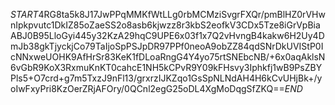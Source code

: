 $START$4RG8ta5k8J17JwPPqMMKfWtLLg0rbMCMziSvgrFXQr/pmBlHZ0rVHwnIpkpvutc1DkIZ85oZaeSS2o8asb6kjwzz8r3kbS2eofkV3CDx5Tze8iGrVpBiaABJ0B95LloGyi445y32KzA29hqC9UPE6x03f1x7Q2vHvngB4kakw6H2Uy4DmJb38gkTjyckjCo79TaIjoSpPSJpDR97PPf0neoA9obZZ84qdSNrDkUVIStP0IcNNxweUOHK9AfHrSr83KeK1fDLoaRngG4Y4yo75rtSNEbcNB/+6x0aqAklsN6vGbR9KoX3RxmuKnKT0cahcE1NH5kCPvR9Y09kFHsvy3Iphkfj1wB9PsZBYPls5+O7crd+g7m5TxzJ9nFl13/grxrzIJKZqo1GsSpNLNdAH4H6kCvUHjBk+/yoIwFxyPri8KzOerZRjAFOry/0QCnl2egG25oDL4XgMoDqgSfZKQ==$END$